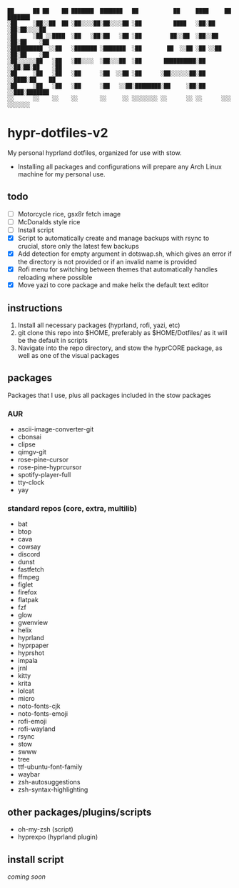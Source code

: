 ```
 ██      ██ ██    ██ ███████  ███████   ██           ██     ████     ██ ███████  
░██     ░██░░██  ██ ░██░░░░██░██░░░░██ ░██          ████   ░██░██   ░██░██░░░░██ 
░██     ░██ ░░████  ░██   ░██░██   ░██ ░██         ██░░██  ░██░░██  ░██░██    ░██
░██████████  ░░██   ░███████ ░███████  ░██        ██  ░░██ ░██ ░░██ ░██░██    ░██
░██░░░░░░██   ░██   ░██░░░░  ░██░░░██  ░██       ██████████░██  ░░██░██░██    ░██
░██     ░██   ░██   ░██      ░██  ░░██ ░██      ░██░░░░░░██░██   ░░████░██    ██ 
░██     ░██   ░██   ░██      ░██   ░░██░████████░██     ░██░██    ░░███░███████  
░░      ░░    ░░    ░░       ░░     ░░ ░░░░░░░░ ░░      ░░ ░░      ░░░ ░░░░░░░   
```

# hypr-dotfiles-v2
My personal hyprland dotfiles, organized for use with stow.
* Installing all packages and configurations will prepare any Arch Linux machine for my personal use.

## todo

* [ ] Motorcycle rice, gsx8r fetch image
* [ ] McDonalds style rice
* [ ] Install script
* [x] Script to automatically create and manage backups with rsync to crucial, store only the latest few backups
* [x] Add detection for empty argument in dotswap.sh, which gives an error if the directory is not provided or if an invalid name is provided
* [x] Rofi menu for switching between themes that automatically handles reloading where possible
* [x] Move yazi to core package and make helix the default text editor

## instructions

1) Install all necessary packages (hyprland, rofi, yazi, etc)
2) git clone this repo into $HOME, preferably as $HOME/Dotfiles/ as it will be the default in scripts
3) Navigate into the repo directory, and stow the hyprCORE package, as well as one of the visual packages

## packages

Packages that I use, plus all packages included in the stow packages

### AUR

* ascii-image-converter-git
* cbonsai
* clipse
* qimgv-git
* rose-pine-cursor
* rose-pine-hyprcursor
* spotify-player-full
* tty-clock
* yay

### standard repos (core, extra, multilib)

* bat
* btop
* cava
* cowsay
* discord
* dunst
* fastfetch
* ffmpeg
* figlet
* firefox
* flatpak
* fzf
* glow
* gwenview
* helix
* hyprland
* hyprpaper
* hyprshot
* impala
* jrnl
* kitty
* krita
* lolcat
* micro
* noto-fonts-cjk
* noto-fonts-emoji
* rofi-emoji
* rofi-wayland
* rsync
* stow
* swww
* tree
* ttf-ubuntu-font-family
* waybar
* zsh-autosuggestions
* zsh-syntax-highlighting

## other packages/plugins/scripts

* oh-my-zsh (script)
* hyprexpo (hyprland plugin)

## install script

*coming soon*
